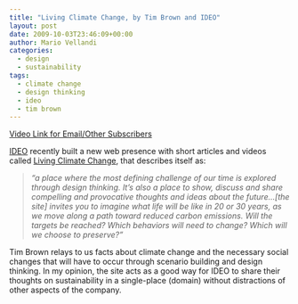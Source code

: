 ```yaml
---
title: "Living Climate Change, by Tim Brown and IDEO"
layout: post
date: 2009-10-03T23:46:09+00:00
author: Mario Vellandi
categories:
  - design
  - sustainability
tags:
  - climate change
  - design thinking
  - ideo
  - tim brown
---
```

[Video Link for Email/Other Subscribers](http://vimeo.com/6720824)

[IDEO](http://ideo.com) recently built a new web presence with short articles and videos called [Living Climate Change](http://livingclimatechange.com), that describes itself as:

> *&#8220;a place where the most defining challenge of our time is explored through design thinking. It’s also a place to show, discuss and share compelling and provocative thoughts and ideas about the future&#8230;[the site] invites you to imagine what life will be like in 20 or 30 years, as we move along a path toward reduced carbon emissions. Will the targets be reached? Which behaviors will need to change? Which will we choose to preserve?&#8221;*

Tim Brown relays to us facts about climate change and the necessary social changes that will have to occur through scenario building and design thinking. In my opinion, the site acts as a good way for IDEO to share their thoughts on sustainability in a single-place (domain) without distractions of other aspects of the company.
